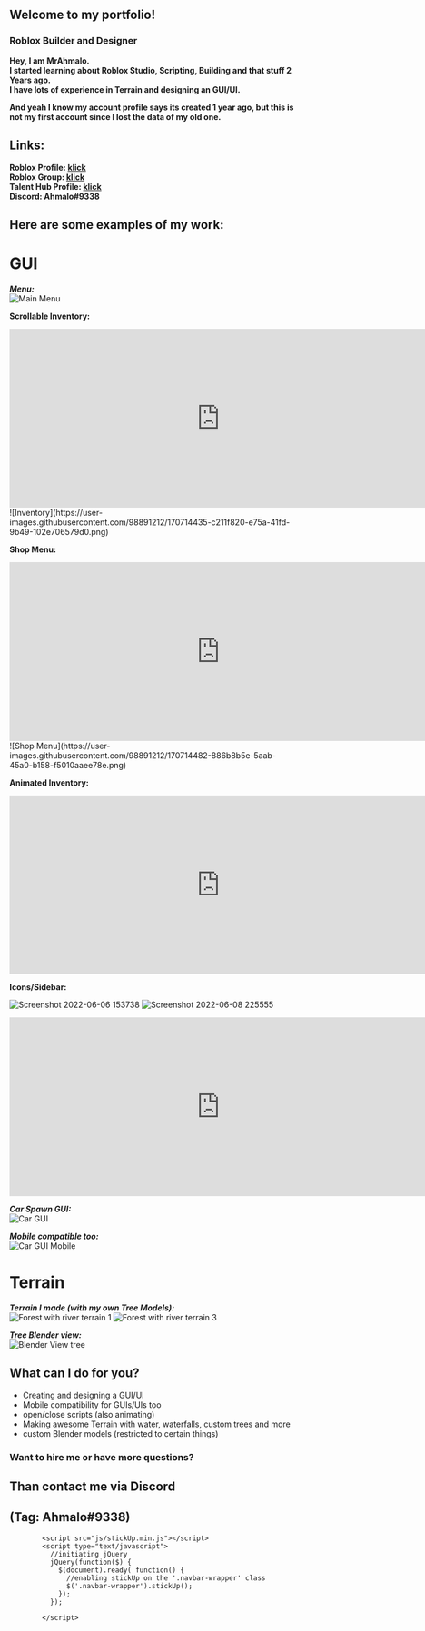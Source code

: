 ## Welcome to my portfolio!

### Roblox Builder and Designer

**Hey, I am MrAhmalo.  
I started learning about Roblox Studio, Scripting, Building and that stuff 2 Years ago.  
I have lots of experience in Terrain and designing an GUI/UI.**  

**And yeah I know my account profile says its created 1 year ago, but this is not my first account since I lost the data of my old one.**  


## Links:  
**Roblox Profile: [klick](https://www.roblox.com/users/2462407905/profile)   
Roblox Group: [klick](https://www.roblox.com/groups/10279185/Golegana)   
Talent Hub Profile: [klick](https://talent.roblox.com/creators/2462407905)     
Discord: Ahmalo#9338**     

## Here are some examples of my work:

# GUI  

***Menu:***  
![Main Menu](https://user-images.githubusercontent.com/98891212/169668543-138c386c-4c27-49df-b528-2ee4955a2023.png) 

**Scrollable Inventory:** 
<iframe width="740" height="315" src="https://www.youtube.com/embed/ffAlzzUwK1I?controls=1" title="YouTube video player" frameborder="0" allowfullscreen></iframe>
![Inventory](https://user-images.githubusercontent.com/98891212/170714435-c211f820-e75a-41fd-9b49-102e706579d0.png) 

**Shop Menu:**
<iframe width="740" height="315" src="https://www.youtube.com/embed/32Ay9NerKCE?controls=1" title="YouTube video player" frameborder="0" allowfullscreen></iframe>
![Shop Menu](https://user-images.githubusercontent.com/98891212/170714482-886b8b5e-5aab-45a0-b158-f5010aaee78e.png) 

**Animated Inventory:**
<iframe width="740" height="315" src="https://www.youtube.com/embed/73xjKzfr_WA?controls=1" title="YouTube video player" frameborder="0" allowfullscreen></iframe>

**Icons/Sidebar:** 
  
![Screenshot 2022-06-06 153738](https://user-images.githubusercontent.com/98891212/172171820-a5d2c187-fa6b-4f34-99eb-2f24e2fc1851.png) 
![Screenshot 2022-06-08 225555](https://user-images.githubusercontent.com/98891212/172715481-a461fe83-7d99-42d6-ab31-2b38a77b91dc.png) 
<iframe width="740" height="315" src="https://www.youtube.com/embed/21A89JmVb5U" title="YouTube video player" frameborder="0" allowfullscreen>
</iframe>
  
***Car Spawn GUI:***  
![Car GUI](https://user-images.githubusercontent.com/98891212/169668546-066a76fe-f433-442f-b3a0-f0995d615813.png)  

***Mobile compatible too:***  
![Car GUI Mobile](https://user-images.githubusercontent.com/98891212/169668549-26b4dc14-73db-4a8a-a260-295dcb556b79.png) 

# Terrain   

***Terrain I made (with my own Tree Models):***      
![Forest with river terrain 1](https://user-images.githubusercontent.com/98891212/169668522-82428bd1-a82d-4373-8320-7025a49a2244.png) 
![Forest with river terrain 3](https://user-images.githubusercontent.com/98891212/169668528-bac64191-4e04-40b8-8d50-49dc0bb82905.png) 

***Tree Blender view:***    
![Blender View tree](https://user-images.githubusercontent.com/98891212/169668536-1cdcce11-2d4f-4ee8-b1a1-72fe9a6d7901.png) 

## What can I do for you?  

- Creating and designing a GUI/UI  
- Mobile compatibility for GUIs/UIs too 
- open/close scripts (also animating)  
- Making awesome Terrain with water, waterfalls, custom trees and more  
- custom Blender models (restricted to certain things)  

### Want to hire me or have more questions?  

## **Than contact me via Discord**   
## **(Tag: Ahmalo#9338)**    

            <script src="js/stickUp.min.js"></script>
            <script type="text/javascript">
              //initiating jQuery
              jQuery(function($) {
                $(document).ready( function() {
                  //enabling stickUp on the '.navbar-wrapper' class
                  $('.navbar-wrapper').stickUp();
                });
              });

            </script>
